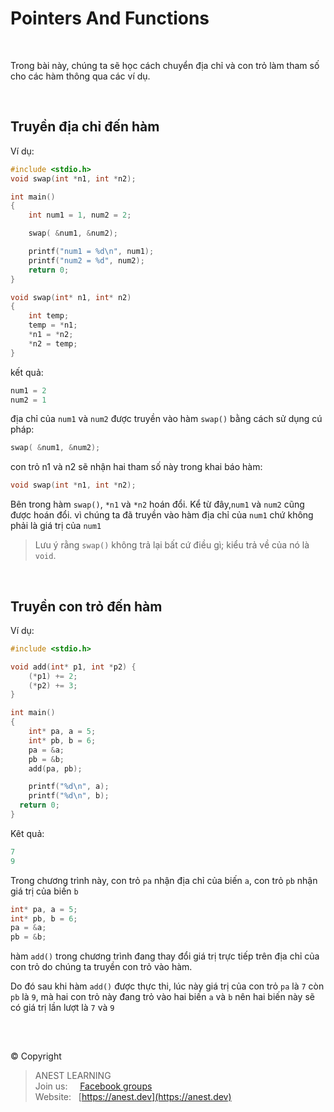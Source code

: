 # Pointers And Functions

<br/>

Trong bài này, chúng ta sẽ học cách chuyển địa chỉ và con trỏ làm tham số cho các hàm thông qua các ví dụ.

<br/>

## Truyền địa chỉ đến hàm

Ví dụ:

```c
#include <stdio.h>
void swap(int *n1, int *n2);

int main()
{
    int num1 = 1, num2 = 2;

    swap( &num1, &num2);

    printf("num1 = %d\n", num1);
    printf("num2 = %d", num2);
    return 0;
}

void swap(int* n1, int* n2)
{
    int temp;
    temp = *n1;
    *n1 = *n2;
    *n2 = temp;
}
```

kết quả:

```c
num1 = 2
num2 = 1
```

địa chỉ của `num1` và `num2` được truyền vào hàm `swap()` bằng cách sử dụng cú pháp:

```c
swap( &num1, &num2);
```

con trỏ n1 và n2 sẽ nhận hai tham số này trong khai báo hàm:

```c
void swap(int *n1, int *n2);
```

Bên trong hàm `swap()`, `*n1` và `*n2` hoán đổi. Kể từ đây,`num1` và `num2` cũng được hoán đổi. vì chúng ta đã truyền vào hàm địa chỉ của `num1` chứ không phải là giá trị của `num1`

> Lưu ý rằng `swap()` không trả lại bất cứ điều gì; kiểu trả về của nó là `void`.

<br/>

## Truyền con trỏ đến hàm

Ví dụ:

```c
#include <stdio.h>

void add(int* p1, int *p2) {
    (*p1) += 2;
    (*p2) += 3;
}

int main()
{
    int* pa, a = 5;
    int* pb, b = 6; 
    pa = &a;
    pb = &b;
    add(pa, pb);

    printf("%d\n", a); 
    printf("%d\n", b); 
  return 0;
}
```

Kêt quả:
```c
7
9
```

Trong chương trình này, con trỏ `pa` nhận địa chỉ của biến `a`, con trỏ `pb` nhận giá trị của biến `b`
```c
int* pa, a = 5;
int* pb, b = 6; 
pa = &a;
pb = &b;
```

hàm `add()` trong chương trình đang thay đổi giá trị trực tiếp trên địa chỉ của con trỏ do chúng ta truyền con trỏ vào hàm.

Do đó sau khi hàm `add()` được thực thi, lúc này giá trị của con trỏ `pa` là `7` còn `pb` là `9`, mà hai con trỏ này đang trỏ vào hai biến `a` và `b` nên hai biến này sẽ có giá trị lần lượt là `7` và `9`



<br />

##  

© Copyright
> ANEST LEARNING  
> Join us: &nbsp;&nbsp;&nbsp; [Facebook groups](https://www.facebook.com/groups/anest.learning/)  
> Website: &nbsp; [https://anest.dev](https://anest.dev)  

